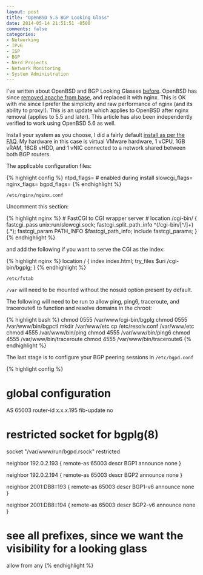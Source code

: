 ```yaml
---
layout: post
title: "OpenBSD 5.5 BGP Looking Glass"
date: 2014-05-14 21:51:51 -0500
comments: false
categories:
- Networking
- IPv6
- ISP
- BGP
- Nerd Projects
- Network Monitoring
- System Administration
---
```

I've written about OpenBSD and BGP Looking Glasses [before](/2013/01/27/building-an-openbsd-bgp-looking-glass/). OpenBSD has since [removed apache from base](http://undeadly.org/cgi?action=article&sid=20140314080734&mode=flat), and replaced it with nginx. This is OK with me since I prefer the simplicity and raw performance of nginx (and its ability to proxy!). This is an update which applies to OpenBSD after nginx removal (applies to 5.5 and later). This article has also been independently verified to work using OpenBSD 5.6 as well.

Install your system as you choose, I did a fairly default [install as per the FAQ](http://www.openbsd.org/faq/faq4.html). My hardware in this case is virtual VMware hardware, 1 vCPU, 1GB vRAM, 16GB vHDD, and 1 vNIC connected to a network shared between both BGP routers.

The applicable configuration files:

{% highlight config %}
ntpd_flags=             # enabled during install
slowcgi_flags=
nginx_flags=
bgpd_flags=
{% endhighlight %}

`/etc/nginx/nginx.conf`

Uncomment this section:

{% highlight nginx %}
        # FastCGI to CGI wrapper server
        #
        location /cgi-bin/ {
            fastcgi_pass   unix:run/slowcgi.sock;
            fastcgi_split_path_info ^(/cgi-bin/[^/]+)(.*);
            fastcgi_param  PATH_INFO $fastcgi_path_info;
            include        fastcgi_params;
        }
{% endhighlight %}

and add the following if you want to serve the CGI as the index:

{% highlight nginx %}
        location / {
                index index.html;
                try_files $uri /cgi-bin/bgplg;
        }
{% endhighlight %}

`/etc/fstab`

`/var` will need to be mounted without the nosuid option present by default.

The following will need to be run to allow ping, ping6, traceroute, and traceroute6 to function and resolve domains in the chroot:

{% highlight bash %}
chmod 0555 /var/www/cgi-bin/bgplg
chmod 0555 /var/www/bin/bgpctl
mkdir /var/www/etc
cp /etc/resolv.conf /var/www/etc
chmod 4555 /var/www/bin/ping
chmod 4555 /var/www/bin/ping6
chmod 4555 /var/www/bin/traceroute
chmod 4555 /var/www/bin/traceroute6
{% endhighlight %}

The last stage is to configure your BGP peering sessions in `/etc/bgpd.conf`

{% highlight config %}
# global configuration
AS 65003
router-id x.x.x.195
fib-update no

# restricted socket for bgplg(8)
socket "/var/www/run/bgpd.rsock" restricted

neighbor 192.0.2.193 {
        remote-as       65003
        descr           BGP1
        announce none
}

neighbor 192.0.2.194 {
        remote-as       65003
        descr           BGP2
        announce none
}

neighbor 2001:DB8::193 {
        remote-as       65003
        descr           BGP1-v6
        announce none
}

neighbor 2001:DB8::194 {
        remote-as       65003
        descr           BGP2-v6
        announce none
}

# see all prefixes, since we want the visibility for a looking glass
allow from any
{% endhighlight %}

